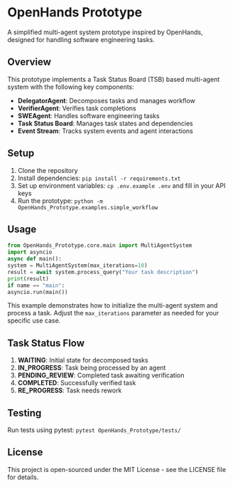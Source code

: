 # OpenHands Prototype

A simplified multi-agent system prototype inspired by OpenHands, designed for handling software engineering tasks.

## Overview

This prototype implements a Task Status Board (TSB) based multi-agent system with the following key components:

- **DelegatorAgent**: Decomposes tasks and manages workflow
- **VerifierAgent**: Verifies task completions
- **SWEAgent**: Handles software engineering tasks
- **Task Status Board**: Manages task states and dependencies
- **Event Stream**: Tracks system events and agent interactions

## Setup

1. Clone the repository
2. Install dependencies: `pip install -r requirements.txt`
3. Set up environment variables: `cp .env.example .env` and fill in your API keys
4. Run the prototype: `python -m OpenHands_Prototype.examples.simple_workflow`

## Usage

```python
from OpenHands_Prototype.core.main import MultiAgentSystem
import asyncio
async def main():
system = MultiAgentSystem(max_iterations=10)
result = await system.process_query("Your task description")
print(result)
if name == "main":
asyncio.run(main())
```

This example demonstrates how to initialize the multi-agent system and process a task. Adjust the `max_iterations` parameter as needed for your specific use case.

## Task Status Flow

1. **WAITING**: Initial state for decomposed tasks
2. **IN_PROGRESS**: Task being processed by an agent
3. **PENDING_REVIEW**: Completed task awaiting verification
4. **COMPLETED**: Successfully verified task
5. **RE_PROGRESS**: Task needs rework

## Testing

Run tests using pytest: `pytest OpenHands_Prototype/tests/`


## License

This project is open-sourced under the MIT License - see the LICENSE file for details.